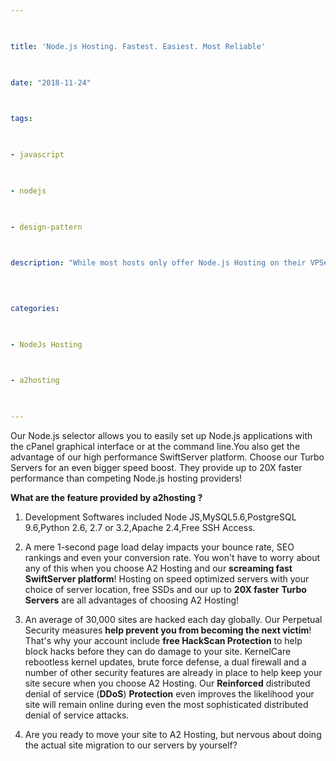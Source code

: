 ```yaml
---

  

title: 'Node.js Hosting. Fastest. Easiest. Most Reliable'

  

date: "2018-11-24"

  

tags:

  

- javascript

  

- nodejs

  

- design-pattern

  

description: "While most hosts only offer Node.js Hosting on their VPSes, we've optimized our Web Hosting servers for Node.js. We've even tested and documented our easy Node.js setup process so you can get down to business developing."

  
  

categories:

  

- NodeJs Hosting

  

- a2hosting

  

---
```


Our Node.js selector allows you to easily set up Node.js applications with the cPanel graphical interface or at the command line.You also get the advantage of our high performance SwiftServer platform. Choose our Turbo Servers for an even bigger speed boost. They provide up to 20X faster performance than competing Node.js hosting providers!

  

**What are the feature provided by a2hosting ?**

 1. Development Softwares included Node JS,MySQL5.6,PostgreSQL 9.6,Python 2.6, 2.7 or 3.2,Apache 2.4,Free SSH Access.
 
 2. A mere 1-second page load delay impacts your bounce rate, SEO rankings and even your conversion rate. You won't have to worry about any of this when you choose A2 Hosting and our **screaming fast SwiftServer platform**! Hosting on speed optimized servers with your choice of server location, free SSDs and our up to **20X faster** **Turbo Servers** are all advantages of choosing A2 Hosting!
 
 3. An average of 30,000 sites are hacked each day globally. Our Perpetual Security measures  **help prevent you from becoming the next victim**! That's why your account include **free HackScan Protection** to help block hacks before they can do damage to your site. KernelCare rebootless kernel updates, brute force defense, a dual firewall and a number of other security features are already in place to help keep your site secure when you choose A2 Hosting. Our **Reinforced** distributed denial of service (**DDoS**) **Protection** even improves the likelihood your site will remain online during even the most sophisticated distributed denial of service attacks.
 
 4. Are you ready to move your site to A2 Hosting, but nervous about doing the actual site migration to our servers by yourself?